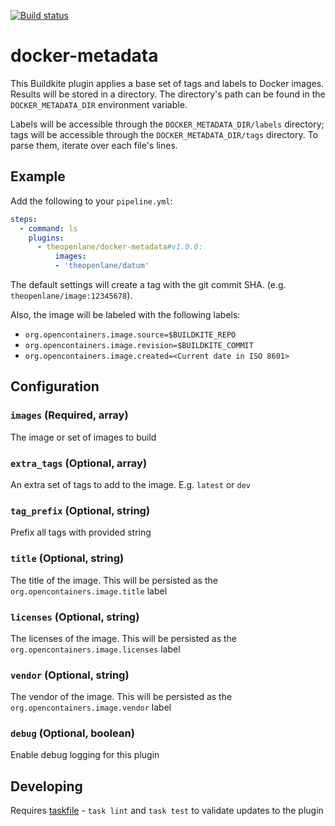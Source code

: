 [![Build status](https://badge.buildkite.com/747eb6ae621a0ba88198b50512454c6a2b8a71f726235b34ab.svg)](https://buildkite.com/theopenlane/docker-metadata-buildkite-plugin)

# docker-metadata

This Buildkite plugin applies a base set of tags and labels to Docker images. Results will be stored in a directory. The directory's path can be found in the `DOCKER_METADATA_DIR` environment variable.

Labels will be accessible through the `DOCKER_METADATA_DIR/labels` directory; tags will be accessible through the `DOCKER_METADATA_DIR/tags` directory. To parse them, iterate over each file's lines.

## Example

Add the following to your `pipeline.yml`:

```yml
steps:
  - command: ls
    plugins:
      - theopenlane/docker-metadata#v1.0.0:
          images:
          - 'theopenlane/datum'
```

The default settings will create a tag with the git commit SHA. (e.g. `theopenlane/image:12345678`).

Also, the image will be labeled with the following labels:

- `org.opencontainers.image.source=$BUILDKITE_REPO`
- `org.opencontainers.image.revision=$BUILDKITE_COMMIT`
- `org.opencontainers.image.created=<Current date in ISO 8601>`

## Configuration

### `images` (Required, array)

The image or set of images to build

### `extra_tags` (Optional, array)

An extra set of tags to add to the image. E.g. `latest` or `dev`

### `tag_prefix` (Optional, string)

Prefix all tags with provided string

### `title` (Optional, string)

The title of the image. This will be persisted as the `org.opencontainers.image.title` label

### `licenses` (Optional, string)

The licenses of the image. This will be persisted as the `org.opencontainers.image.licenses` label

### `vendor` (Optional, string)

The vendor of the image. This will be persisted as the `org.opencontainers.image.vendor` label

### `debug` (Optional, boolean)

Enable debug logging for this plugin

## Developing

Requires [taskfile](https://taskfile.dev/installation/) - `task lint` and `task test` to validate updates to the plugin
